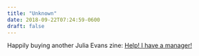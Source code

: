 ```yaml
---
title: "Unknown"
date: 2018-09-22T07:24:59-0600
draft: false
---
```


Happily buying another Julia Evans zine: [Help! I have a manager!](https://gumroad.com/l/manager-zine)
